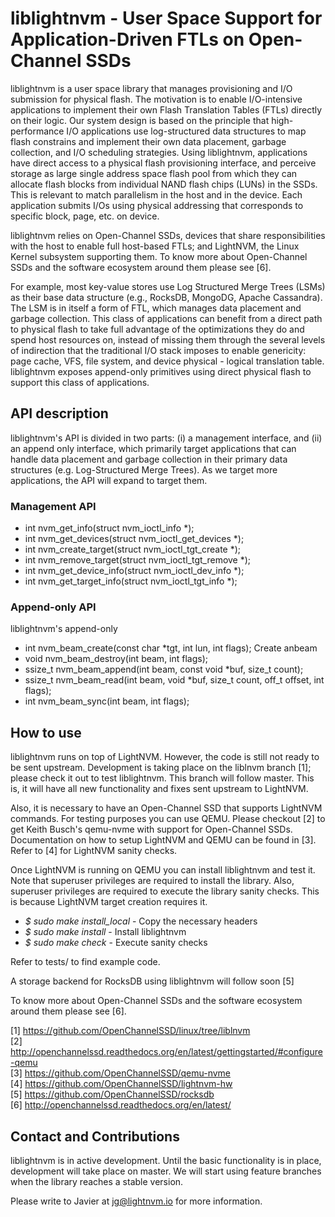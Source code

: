 # liblightnvm - User Space Support for Application-Driven FTLs on Open-Channel SSDs

liblightnvm is a user space library that manages provisioning and I/O submission
for physical flash. The motivation is to enable I/O-intensive applications to
implement their own Flash Translation Tables (FTLs) directly on their logic.
Our system design is based on
the principle that high-performance I/O applications use log-structured data
structures to map flash constrains and implement their own data placement,
garbage collection,
and I/O scheduling strategies. Using liblightnvm, applications have direct
access to a physical flash provisioning interface, and perceive storage as large
single address space
flash pool from which they can allocate flash blocks from individual NAND flash
chips (LUNs) in the SSDs. This is relevant to match parallelism in the host and
in the device. Each application submits I/Os using physical addressing that
corresponds to specific block, page, etc. on device.

liblightnvm relies on Open-Channel SSDs, devices that share responsibilities
with the host to enable full host-based FTLs; and LightNVM, the Linux Kernel
subsystem supporting them. To know more about Open-Channel SSDs and the software
ecosystem around them please see [6].

For example, most key-value stores use Log Structured Merge Trees (LSMs) as
their base data structure (e.g., RocksDB, MongoDG, Apache Cassandra). The LSM is
in itself a form of FTL, which manages data placement and garbage collection.
This class of applications can benefit from a direct path to physical flash to
take full advantage of the optimizations they do and spend host resources on, instead of
missing them through the several levels of indirection that the traditional I/O
stack imposes to enable genericity: page cache, VFS, file system, and device
physical - logical translation table. liblightnvm exposes append-only primitives
using direct physical flash to support this class of applications.

## API description
liblightnvm's API is divided in two parts: (i) a management interface, and (ii)
an append only interface, which primarily target applications that can handle
data placement and garbage collection in their primary data structures (e.g.
Log-Structured Merge Trees). As we target more applications, the API will expand
to target them.

### Management API
- int nvm_get_info(struct nvm_ioctl_info *);
- int nvm_get_devices(struct nvm_ioctl_get_devices *);
- int nvm_create_target(struct nvm_ioctl_tgt_create *);
- int nvm_remove_target(struct nvm_ioctl_tgt_remove *);
- int nvm_get_device_info(struct nvm_ioctl_dev_info *);
- int nvm_get_target_info(struct nvm_ioctl_tgt_info *);


### Append-only API
liblightnvm's append-only

- int nvm_beam_create(const char *tgt, int lun, int flags);
Create anbeam
- void nvm_beam_destroy(int beam, int flags);
- ssize_t nvm_beam_append(int beam, const void *buf, size_t count);
- ssize_t nvm_beam_read(int beam, void *buf, size_t count, off_t offset, int flags);
- int nvm_beam_sync(int beam, int flags);

## How to use

liblightnvm runs on top of LightNVM. However, the code is still not ready to
be sent upstream. Development is taking place on the liblnvm branch [1]; please
check it out to test liblightnvm. This branch will follow master. This is, it
will have all new functionality and fixes sent upstream to LightNVM.

Also, it is necessary to have an Open-Channel SSD that supports LightNVM
commands. For testing purposes you can use QEMU. Please checkout [2] to get
Keith Busch's qemu-nvme with support for Open-Channel SSDs. Documentation on how
to setup LightNVM and QEMU can be found in [3]. Refer to [4] for LightNVM sanity
checks.

Once LightNVM is running on QEMU you can install liblightnvm and test it. Note
that superuser privileges are required to install the library. Also, superuser
privileges are required to execute the library sanity checks. This is because
LightNVM target creation requires it.

- *$ sudo make install_local* - Copy the necessary headers
- *$ sudo make install* - Install liblightnvm
- *$ sudo make check* - Execute sanity checks

Refer to tests/ to find example code.

A storage backend for RocksDB using liblightnvm will follow soon [5]

To know more about Open-Channel SSDs and the software ecosystem around
them please see [6].

[1] https://github.com/OpenChannelSSD/linux/tree/liblnvm <br />
[2]
http://openchannelssd.readthedocs.org/en/latest/gettingstarted/#configure-qemu
<br />
[3] https://github.com/OpenChannelSSD/qemu-nvme <br />
[4] https://github.com/OpenChannelSSD/lightnvm-hw <br />
[5] https://github.com/OpenChannelSSD/rocksdb <br />
[6] http://openchannelssd.readthedocs.org/en/latest/ <br />

## Contact and Contributions

liblightnvm is in active development. Until the basic functionality is in
place, development will take place on master. We will start using feature
branches when the library reaches a stable version.

Please write to Javier at jg@lightnvm.io for more information.
